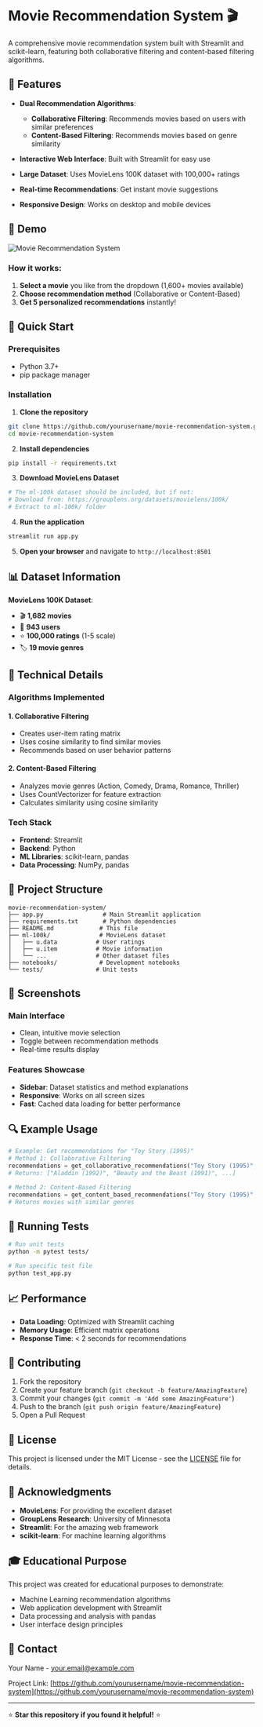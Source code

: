 # Movie Recommendation System 🎬

A comprehensive movie recommendation system built with Streamlit and scikit-learn, featuring both collaborative filtering and content-based filtering algorithms.

## 🌟 Features

- **Dual Recommendation Algorithms**:
  - **Collaborative Filtering**: Recommends movies based on users with similar preferences
  - **Content-Based Filtering**: Recommends movies based on genre similarity

- **Interactive Web Interface**: Built with Streamlit for easy use
- **Large Dataset**: Uses MovieLens 100K dataset with 100,000+ ratings
- **Real-time Recommendations**: Get instant movie suggestions
- **Responsive Design**: Works on desktop and mobile devices

## 🎯 Demo

![Movie Recommendation System](https://img.shields.io/badge/Streamlit-FF4B4B?style=for-the-badge&logo=Streamlit&logoColor=white)

### How it works:
1. **Select a movie** you like from the dropdown (1,600+ movies available)
2. **Choose recommendation method** (Collaborative or Content-Based)
3. **Get 5 personalized recommendations** instantly!

## 🚀 Quick Start

### Prerequisites
- Python 3.7+
- pip package manager

### Installation

1. **Clone the repository**
```bash
git clone https://github.com/yourusername/movie-recommendation-system.git
cd movie-recommendation-system
```

2. **Install dependencies**
```bash
pip install -r requirements.txt
```

3. **Download MovieLens Dataset**
```bash
# The ml-100k dataset should be included, but if not:
# Download from: https://grouplens.org/datasets/movielens/100k/
# Extract to ml-100k/ folder
```

4. **Run the application**
```bash
streamlit run app.py
```

5. **Open your browser** and navigate to `http://localhost:8501`

## 📊 Dataset Information

**MovieLens 100K Dataset**:
- 🎬 **1,682 movies**
- 👥 **943 users** 
- ⭐ **100,000 ratings** (1-5 scale)
- 🏷️ **19 movie genres**

## 🔧 Technical Details

### Algorithms Implemented

#### 1. Collaborative Filtering
- Creates user-item rating matrix
- Uses cosine similarity to find similar movies
- Recommends based on user behavior patterns

#### 2. Content-Based Filtering  
- Analyzes movie genres (Action, Comedy, Drama, Romance, Thriller)
- Uses CountVectorizer for feature extraction
- Calculates similarity using cosine similarity

### Tech Stack
- **Frontend**: Streamlit
- **Backend**: Python
- **ML Libraries**: scikit-learn, pandas
- **Data Processing**: NumPy, pandas

## 📁 Project Structure

```
movie-recommendation-system/
├── app.py                 # Main Streamlit application
├── requirements.txt       # Python dependencies
├── README.md             # This file
├── ml-100k/              # MovieLens dataset
│   ├── u.data           # User ratings
│   ├── u.item           # Movie information
│   └── ...              # Other dataset files
├── notebooks/            # Development notebooks
└── tests/               # Unit tests
```

## 🎨 Screenshots

### Main Interface
- Clean, intuitive movie selection
- Toggle between recommendation methods
- Real-time results display

### Features Showcase
- **Sidebar**: Dataset statistics and method explanations
- **Responsive**: Works on all screen sizes
- **Fast**: Cached data loading for better performance

## 🔍 Example Usage

```python
# Example: Get recommendations for "Toy Story (1995)"
# Method 1: Collaborative Filtering
recommendations = get_collaborative_recommendations("Toy Story (1995)", df)
# Returns: ["Aladdin (1992)", "Beauty and the Beast (1991)", ...]

# Method 2: Content-Based Filtering  
recommendations = get_content_based_recommendations("Toy Story (1995)", df)
# Returns movies with similar genres
```

## 🧪 Running Tests

```bash
# Run unit tests
python -m pytest tests/

# Run specific test file
python test_app.py
```

## 📈 Performance

- **Data Loading**: Optimized with Streamlit caching
- **Memory Usage**: Efficient matrix operations
- **Response Time**: < 2 seconds for recommendations

## 🤝 Contributing

1. Fork the repository
2. Create your feature branch (`git checkout -b feature/AmazingFeature`)
3. Commit your changes (`git commit -m 'Add some AmazingFeature'`)
4. Push to the branch (`git push origin feature/AmazingFeature`)
5. Open a Pull Request

## 📝 License

This project is licensed under the MIT License - see the [LICENSE](LICENSE) file for details.

## 🙏 Acknowledgments

- **MovieLens**: For providing the excellent dataset
- **GroupLens Research**: University of Minnesota
- **Streamlit**: For the amazing web framework
- **scikit-learn**: For machine learning algorithms

## 🎓 Educational Purpose

This project was created for educational purposes to demonstrate:
- Machine Learning recommendation algorithms
- Web application development with Streamlit
- Data processing and analysis with pandas
- User interface design principles

## 📧 Contact

Your Name - your.email@example.com

Project Link: [https://github.com/yourusername/movie-recommendation-system](https://github.com/yourusername/movie-recommendation-system)

---

⭐ **Star this repository if you found it helpful!** ⭐

